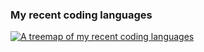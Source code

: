 ### My recent coding languages

[![A treemap of my recent coding languages](https://github-language-stats.lizhen.workers.dev/languages.svg?date=202310045)](https://github.com/li3zhen1/Github-Readme-Langugae-Treemap)
